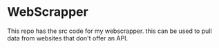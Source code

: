 # WebScrapper
This repo has the src code for my webscrapper. this can be used to pull data from websites that don't offer an API.
